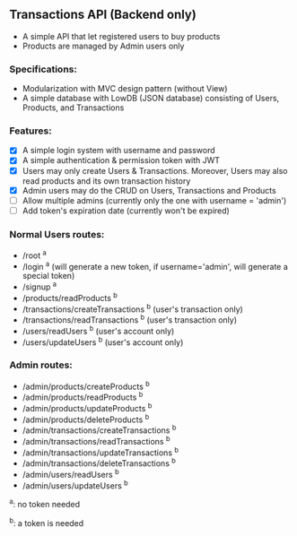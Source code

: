 <h2>Transactions API (Backend only)</h2>

- A simple API that let registered users to buy products
- Products are managed by Admin users only

<h3>Specifications:</h3>

- Modularization with MVC design pattern (without View)
- A simple database with LowDB (JSON database) consisting of Users, Products, and Transactions

<h3>Features:</h3>

- [x] A simple login system with username and password
- [x] A simple authentication & permission token with JWT
- [x] Users may only create Users & Transactions. Moreover, Users may also read products and its own transaction history
- [x] Admin users may do the CRUD on Users, Transactions and Products
- [ ] Allow multiple admins (currently only the one with username = 'admin')
- [ ] Add token's expiration date (currently won't be expired)

<h3>Normal Users routes:</h3>

- /root <sup>a</sup>
- /login <sup>a</sup> (will generate a new token, if username='admin', will generate a special token) 
- /signup <sup>a</sup>
- /products/readProducts <sup>b</sup>
- /transactions/createTransactions <sup>b</sup> (user's transaction only)
- /transactions/readTransactions <sup>b</sup> (user's transaction only)
- /users/readUsers <sup>b</sup> (user's account only)
- /users/updateUsers <sup>b</sup> (user's account only)

<h3>Admin routes:</h3>

- /admin/products/createProducts <sup>b</sup>
- /admin/products/readProducts <sup>b</sup>
- /admin/products/updateProducts <sup>b</sup>
- /admin/products/deleteProducts <sup>b</sup>
- /admin/transactions/createTransactions <sup>b</sup>
- /admin/transactions/readTransactions <sup>b</sup>
- /admin/transactions/updateTransactions <sup>b</sup>
- /admin/transactions/deleteTransactions <sup>b</sup>
- /admin/users/readUsers <sup>b</sup>
- /admin/users/updateUsers <sup>b</sup>

<sup>a</sup>: no token needed

<sup>b</sup>: a token is needed

